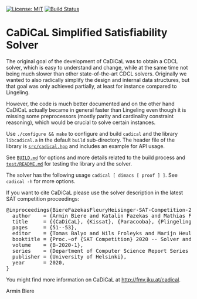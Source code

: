 [![License: MIT](https://img.shields.io/badge/License-MIT-yellow.svg)](https://opensource.org/licenses/MIT)
[![Build Status](https://travis-ci.com/arminbiere/cadical.svg?branch=master)](https://travis-ci.com/arminbiere/cadical)


CaDiCaL Simplified Satisfiability Solver
===============================================================================

The original goal of the development of CaDiCaL was to obtain a CDCL solver,
which is easy to understand and change, while at the same time not being
much slower than other state-of-the-art CDCL solvers.  Originally we wanted
to also radically simplify the design and internal data structures, but that
goal was only achieved partially, at least for instance compared to
Lingeling.

However, the code is much better documented and on the other hand CaDiCaL
actually became in general faster than Lingeling even though it is missing
some preprocessors (mostly parity and cardinality constraint reasoning),
which would be crucial to solve certain instances.

Use `./configure && make` to configure and build `cadical` and the library
`libcadical.a` in the default `build` sub-directory.  The header file of
the library is [`src/cadical.hpp`](src/cadical.hpp) and includes an example
for API usage.
  
See [`BUILD.md`](BUILD.md) for options and more details related to the build
process and [`test/README.md`](test/README.md) for testing the library and
the solver.

The solver has the following usage `cadical [ dimacs [ proof ] ]`.
See `cadical -h` for more options.

If you want to cite CaDiCaL please use the solver description in the
latest SAT competition proceedings:

<pre>
@inproceedings{BiereFazekasFleuryHeisinger-SAT-Competition-2020-solvers,
  author    = {Armin Biere and Katalin Fazekas and Mathias Fleury and Maximillian Heisinger},
  title     = {{CaDiCaL}, {Kissat}, {Paracooba}, {Plingeling} and {Treengeling} Entering the {SAT Competition 2020}},
  pages     = {51--53},
  editor    = {Tomas Balyo and Nils Froleyks and Marijn Heule and Markus Iser and Matti J{\"a}rvisalo and Martin Suda},
  booktitle = {Proc.~of {SAT Competition} 2020 -- Solver and Benchmark Descriptions},
  volume    = {B-2020-1},
  series    = {Department of Computer Science Report Series B},
  publisher = {University of Helsinki},
  year      = 2020,
}
</pre>

You might find more information on CaDiCaL at <http://fmv.jku.at/cadical>.

Armin Biere

